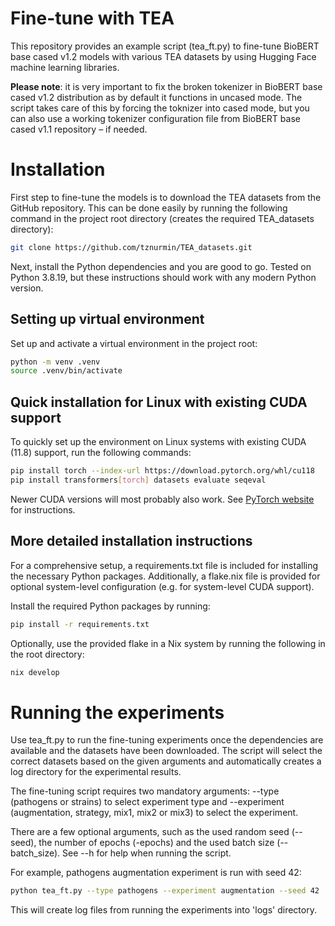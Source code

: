 # Fine-tune with TEA

This repository provides an example script (tea_ft.py) to fine-tune BioBERT base cased v1.2 models with various TEA datasets by using Hugging Face machine learning libraries.

**Please note**: it is very important to fix the broken tokenizer in BioBERT base cased v1.2 distribution as by default it functions in uncased mode. The script takes care of this by forcing the toknizer into cased mode, but you can also use a working tokenizer configuration file from BioBERT base cased v1.1 repository – if needed.

# Installation

First step to fine-tune the models is to download the TEA datasets from the GitHub repository. This can be done easily by running the following command in the project root directory (creates the required TEA_datasets directory):

```bash
git clone https://github.com/tznurmin/TEA_datasets.git
```

Next, install the Python dependencies and you are good to go. Tested on Python 3.8.19, but these instructions should work with any modern Python version.

## Setting up virtual environment

Set up and activate a virtual environment in the project root:

```bash
python -m venv .venv
source .venv/bin/activate
```

## Quick installation for Linux with existing CUDA support

To quickly set up the environment on Linux systems with existing CUDA (11.8) support, run the following commands:

```bash
pip install torch --index-url https://download.pytorch.org/whl/cu118
pip install transformers[torch] datasets evaluate seqeval
```

Newer CUDA versions will most probably also work. See [PyTorch website](https://pytorch.org) for instructions.

## More detailed installation instructions
For a comprehensive setup, a requirements.txt file is included for installing the necessary Python packages. Additionally, a flake.nix file is provided for optional system-level configuration (e.g. for system-level CUDA support).

Install the required Python packages by running:
```bash
pip install -r requirements.txt
```

Optionally, use the provided flake in a Nix system by running the following in the root directory:

```bash
nix develop
```

# Running the experiments

Use tea_ft.py to run the fine-tuning experiments once the dependencies are available and the datasets have been downloaded. The script will select the correct datasets based on the given arguments and automatically creates a log directory for the experimental results.

The fine-tuning script requires two mandatory arguments: --type (pathogens or strains) to select experiment type and --experiment (augmentation, strategy, mix1, mix2 or mix3) to select the experiment. 

There are a few optional arguments, such as the used random seed (--seed), the number of epochs (-epochs) and the used batch size (--batch_size). See --h for help when running the script.

For example, pathogens augmentation experiment is run with seed 42:

```bash
python tea_ft.py --type pathogens --experiment augmentation --seed 42
```

This will create log files from running the experiments into 'logs' directory.
